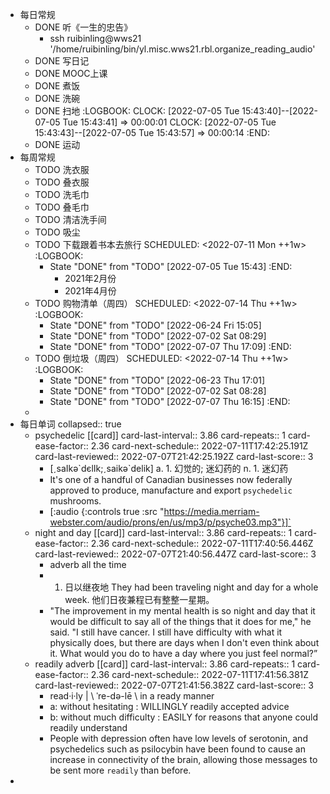 - 每日常规
	- DONE 听《一生的忠告》
		- ssh ruibinling@wws21 '/home/ruibinling/bin/yl.misc.wws21.rbl.organize_reading_audio'
	- DONE 写日记
	- DONE MOOC上课
	- DONE 煮饭
	- DONE 洗碗
	- DONE 扫地
	  :LOGBOOK:
	  CLOCK: [2022-07-05 Tue 15:43:40]--[2022-07-05 Tue 15:43:41] =>  00:00:01
	  CLOCK: [2022-07-05 Tue 15:43:43]--[2022-07-05 Tue 15:43:57] =>  00:00:14
	  :END:
	- DONE 运动
- 每周常规
	- TODO 洗衣服
	- TODO 叠衣服
	- TODO 洗毛巾
	- TODO 叠毛巾
	- TODO 清洁洗手间
	- TODO 吸尘
	- TODO 下载跟着书本去旅行
	  SCHEDULED: <2022-07-11 Mon ++1w>
	  :LOGBOOK:
	  * State "DONE" from "TODO" [2022-07-05 Tue 15:43]
	  :END:
		- 2021年2月份
		- 2021年4月份
	- TODO 购物清单（周四）
	  SCHEDULED: <2022-07-14 Thu ++1w>
	  :LOGBOOK:
	  * State "DONE" from "TODO" [2022-06-24 Fri 15:05]
	  * State "DONE" from "TODO" [2022-07-02 Sat 08:29]
	  * State "DONE" from "TODO" [2022-07-07 Thu 17:09]
	  :END:
	- TODO 倒垃圾（周四）
	  SCHEDULED: <2022-07-14 Thu ++1w>
	  :LOGBOOK:
	  * State "DONE" from "TODO" [2022-06-23 Thu 17:01]
	  * State "DONE" from "TODO" [2022-07-02 Sat 08:28]
	  * State "DONE" from "TODO" [2022-07-07 Thu 16:15]
	  :END:
	-
- 每日单词
  collapsed:: true
	- psychedelic [[card]]
	  card-last-interval:: 3.86
	  card-repeats:: 1
	  card-ease-factor:: 2.36
	  card-next-schedule:: 2022-07-11T17:42:25.191Z
	  card-last-reviewed:: 2022-07-07T21:42:25.192Z
	  card-last-score:: 3
		- [ˏsaIkә\`dєlIk;ˏsaikә\`delik]
		  a. 1. 幻觉的; 迷幻药的
		  n. 1. 迷幻药
		- It's one of a handful of Canadian businesses now federally approved to produce, manufacture and export `psychedelic` mushrooms.
		- [:audio {:controls true :src "https://media.merriam-webster.com/audio/prons/en/us/mp3/p/psyche03.mp3"}]`
	- night and day [[card]]
	  card-last-interval:: 3.86
	  card-repeats:: 1
	  card-ease-factor:: 2.36
	  card-next-schedule:: 2022-07-11T17:40:56.446Z
	  card-last-reviewed:: 2022-07-07T21:40:56.447Z
	  card-last-score:: 3
		- adverb   all the time
		- 1. 日以继夜地
		  They had been traveling night and day for a whole week. 他们日夜兼程已有整整一星期。
		- "The improvement in my mental health is so night and day that it would be difficult to say all of the things that it does for me," he said. 
		  "I still have cancer. I still have difficulty with what it physically does, but there are days when I don't even think about it. What would you do to have a day where you just feel normal?”
	- readily adverb [[card]]
	  card-last-interval:: 3.86
	  card-repeats:: 1
	  card-ease-factor:: 2.36
	  card-next-schedule:: 2022-07-11T17:41:56.381Z
	  card-last-reviewed:: 2022-07-07T21:41:56.382Z
	  card-last-score:: 3
		- read·​i·​ly | \ ˈre-də-lē  \   in a ready manner
		- a: without hesitating : WILLINGLY
		  readily accepted advice
		- b: without much difficulty : EASILY
		  for reasons that anyone could readily understand
		- People with depression often have low levels of serotonin, and psychedelics such as psilocybin have been found to cause an increase in connectivity of the brain, allowing those messages to be sent more `readily` than before.
-